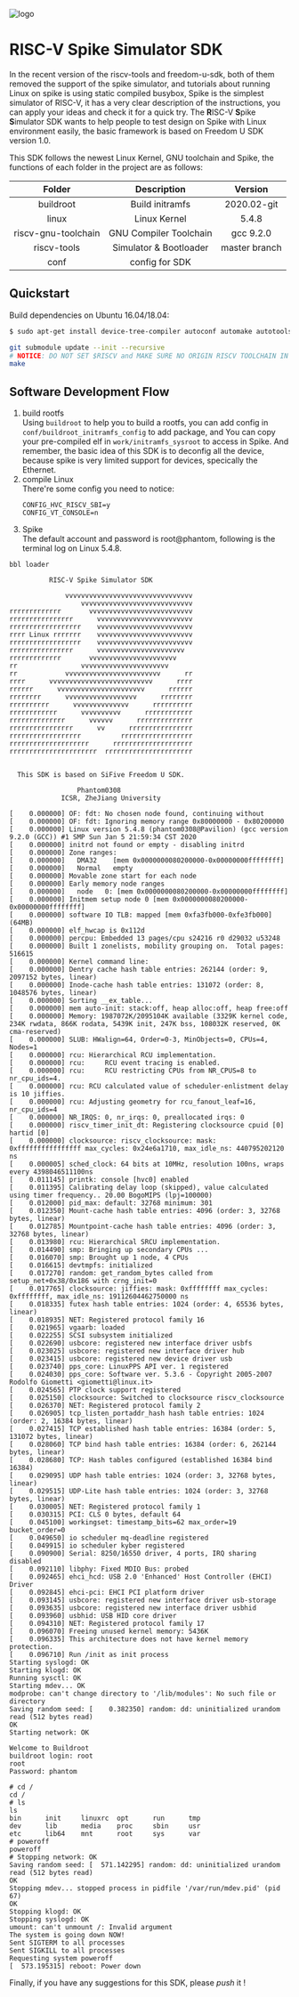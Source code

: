 ![logo](./conf/logo.png)

# RISC-V Spike Simulator SDK

In the recent version of the riscv-tools and freedom-u-sdk, both of them removed the support of the spike simulator, and tutorials about running Linux on spike is using static compiled busybox, Spike is the simplest simulator of RISC-V, it has a very clear description of the instructions, you can apply your ideas and check it for a quick try. The **R**ISC-V **S**pike **S**imulator SDK wants to help people to test design on Spike with Linux environment easily, the basic framework is based on Freedom U SDK version 1.0.

This SDK follows the newest Linux Kernel, GNU toolchain and Spike, the functions of each folder in the project are as follows:

|       Folder        |      Description       |    Version    |
| :-----------------: | :--------------------: | :-----------: |
|      buildroot      |    Build initramfs     |  2020.02-git  |
|        linux        |      Linux Kernel      |     5.4.8     |
| riscv-gnu-toolchain | GNU Compiler Toolchain |   gcc 9.2.0   |
|     riscv-tools     | Simulator & Bootloader | master branch |
|        conf         |     config for SDK     |               |

## Quickstart
Build dependencies on Ubuntu 16.04/18.04:
```bash
$ sudo apt-get install device-tree-compiler autoconf automake autotools-dev curl libmpc-dev libmpfr-dev libgmp-dev gawk build-essential bison flex texinfo gperf libtool patchutils bc zlib1g-dev libexpat-dev
```
```bash
git submodule update --init --recursive
# NOTICE: DO NOT SET $RISCV and MAKE SURE NO ORIGIN RISCV TOOLCHAIN IN YOUR $PATH
make
```

## Software Development Flow
1. build rootfs   
Using `buildroot` to help you to build a rootfs, you can add config in `conf/buildroot_initramfs_config` to add package, and You can copy your pre-compiled elf in `work/initramfs_sysroot` to access in Spike.
And remember, the basic idea of this SDK is to deconfig all the device, because spike is very limited support for devices, specically the Ethernet.
2. compile Linux  
There're some config you need to notice:
	```
	CONFIG_HVC_RISCV_SBI=y
	CONFIG_VT_CONSOLE=n
	```
3. Spike  
The default account and password is root@phantom, following is the terminal log on Linux 5.4.8.
```
bbl loader

          RISC-V Spike Simulator SDK
                    
              vvvvvvvvvvvvvvvvvvvvvvvvvvvvvvvv
                  vvvvvvvvvvvvvvvvvvvvvvvvvvvv
rrrrrrrrrrrrr       vvvvvvvvvvvvvvvvvvvvvvvvvv
rrrrrrrrrrrrrrrr      vvvvvvvvvvvvvvvvvvvvvvvv
rrrrrrrrrrrrrrrrrr    vvvvvvvvvvvvvvvvvvvvvvvv
rrrr Linux rrrrrrr    vvvvvvvvvvvvvvvvvvvvvvvv
rrrrrrrrrrrrrrrrrr    vvvvvvvvvvvvvvvvvvvvvvvv
rrrrrrrrrrrrrrrr      vvvvvvvvvvvvvvvvvvvvvv  
rrrrrrrrrrrrr       vvvvvvvvvvvvvvvvvvvvvv    
rr                vvvvvvvvvvvvvvvvvvvvvv      
rr            vvvvvvvvvvvvvvvvvvvvvvvv      rr
rrrr      vvvvvvvvvvvvvvvvvvvvvvvvvv      rrrr
rrrrrr      vvvvvvvvvvvvvvvvvvvvvv      rrrrrr
rrrrrrrr      vvvvvvvvvvvvvvvvvv      rrrrrrrr
rrrrrrrrrr      vvvvvvvvvvvvvv      rrrrrrrrrr
rrrrrrrrrrrr      vvvvvvvvvv      rrrrrrrrrrrr
rrrrrrrrrrrrrr      vvvvvv      rrrrrrrrrrrrrr
rrrrrrrrrrrrrrrr      vv      rrrrrrrrrrrrrrrr
rrrrrrrrrrrrrrrrrr          rrrrrrrrrrrrrrrrrr
rrrrrrrrrrrrrrrrrrrr      rrrrrrrrrrrrrrrrrrrr
rrrrrrrrrrrrrrrrrrrrrr  rrrrrrrrrrrrrrrrrrrrrr        
                                                         
         
  This SDK is based on SiFive Freedom U SDK.
					
				 Phantom0308
			 ICSR, ZheJiang University

[    0.000000] OF: fdt: No chosen node found, continuing without
[    0.000000] OF: fdt: Ignoring memory range 0x80000000 - 0x80200000
[    0.000000] Linux version 5.4.8 (phantom0308@Pavilion) (gcc version 9.2.0 (GCC)) #1 SMP Sun Jan 5 21:59:34 CST 2020
[    0.000000] initrd not found or empty - disabling initrd
[    0.000000] Zone ranges:
[    0.000000]   DMA32    [mem 0x0000000080200000-0x00000000ffffffff]
[    0.000000]   Normal   empty
[    0.000000] Movable zone start for each node
[    0.000000] Early memory node ranges
[    0.000000]   node   0: [mem 0x0000000080200000-0x00000000ffffffff]
[    0.000000] Initmem setup node 0 [mem 0x0000000080200000-0x00000000ffffffff]
[    0.000000] software IO TLB: mapped [mem 0xfa3fb000-0xfe3fb000] (64MB)
[    0.000000] elf_hwcap is 0x112d
[    0.000000] percpu: Embedded 13 pages/cpu s24216 r0 d29032 u53248
[    0.000000] Built 1 zonelists, mobility grouping on.  Total pages: 516615
[    0.000000] Kernel command line: 
[    0.000000] Dentry cache hash table entries: 262144 (order: 9, 2097152 bytes, linear)
[    0.000000] Inode-cache hash table entries: 131072 (order: 8, 1048576 bytes, linear)
[    0.000000] Sorting __ex_table...
[    0.000000] mem auto-init: stack:off, heap alloc:off, heap free:off
[    0.000000] Memory: 1987072K/2095104K available (3329K kernel code, 234K rwdata, 866K rodata, 5439K init, 247K bss, 108032K reserved, 0K cma-reserved)
[    0.000000] SLUB: HWalign=64, Order=0-3, MinObjects=0, CPUs=4, Nodes=1
[    0.000000] rcu: Hierarchical RCU implementation.
[    0.000000] rcu: 	RCU event tracing is enabled.
[    0.000000] rcu: 	RCU restricting CPUs from NR_CPUS=8 to nr_cpu_ids=4.
[    0.000000] rcu: RCU calculated value of scheduler-enlistment delay is 10 jiffies.
[    0.000000] rcu: Adjusting geometry for rcu_fanout_leaf=16, nr_cpu_ids=4
[    0.000000] NR_IRQS: 0, nr_irqs: 0, preallocated irqs: 0
[    0.000000] riscv_timer_init_dt: Registering clocksource cpuid [0] hartid [0]
[    0.000000] clocksource: riscv_clocksource: mask: 0xffffffffffffffff max_cycles: 0x24e6a1710, max_idle_ns: 440795202120 ns
[    0.000005] sched_clock: 64 bits at 10MHz, resolution 100ns, wraps every 4398046511100ns
[    0.011145] printk: console [hvc0] enabled
[    0.011395] Calibrating delay loop (skipped), value calculated using timer frequency.. 20.00 BogoMIPS (lpj=100000)
[    0.012000] pid_max: default: 32768 minimum: 301
[    0.012350] Mount-cache hash table entries: 4096 (order: 3, 32768 bytes, linear)
[    0.012785] Mountpoint-cache hash table entries: 4096 (order: 3, 32768 bytes, linear)
[    0.013980] rcu: Hierarchical SRCU implementation.
[    0.014490] smp: Bringing up secondary CPUs ...
[    0.016070] smp: Brought up 1 node, 4 CPUs
[    0.016615] devtmpfs: initialized
[    0.017270] random: get_random_bytes called from setup_net+0x38/0x186 with crng_init=0
[    0.017765] clocksource: jiffies: mask: 0xffffffff max_cycles: 0xffffffff, max_idle_ns: 19112604462750000 ns
[    0.018335] futex hash table entries: 1024 (order: 4, 65536 bytes, linear)
[    0.018935] NET: Registered protocol family 16
[    0.021965] vgaarb: loaded
[    0.022255] SCSI subsystem initialized
[    0.022690] usbcore: registered new interface driver usbfs
[    0.023025] usbcore: registered new interface driver hub
[    0.023415] usbcore: registered new device driver usb
[    0.023740] pps_core: LinuxPPS API ver. 1 registered
[    0.024030] pps_core: Software ver. 5.3.6 - Copyright 2005-2007 Rodolfo Giometti <giometti@linux.it>
[    0.024565] PTP clock support registered
[    0.025150] clocksource: Switched to clocksource riscv_clocksource
[    0.026370] NET: Registered protocol family 2
[    0.026905] tcp_listen_portaddr_hash hash table entries: 1024 (order: 2, 16384 bytes, linear)
[    0.027415] TCP established hash table entries: 16384 (order: 5, 131072 bytes, linear)
[    0.028060] TCP bind hash table entries: 16384 (order: 6, 262144 bytes, linear)
[    0.028680] TCP: Hash tables configured (established 16384 bind 16384)
[    0.029095] UDP hash table entries: 1024 (order: 3, 32768 bytes, linear)
[    0.029515] UDP-Lite hash table entries: 1024 (order: 3, 32768 bytes, linear)
[    0.030005] NET: Registered protocol family 1
[    0.030315] PCI: CLS 0 bytes, default 64
[    0.045100] workingset: timestamp_bits=62 max_order=19 bucket_order=0
[    0.049650] io scheduler mq-deadline registered
[    0.049915] io scheduler kyber registered
[    0.090900] Serial: 8250/16550 driver, 4 ports, IRQ sharing disabled
[    0.092110] libphy: Fixed MDIO Bus: probed
[    0.092465] ehci_hcd: USB 2.0 'Enhanced' Host Controller (EHCI) Driver
[    0.092845] ehci-pci: EHCI PCI platform driver
[    0.093145] usbcore: registered new interface driver usb-storage
[    0.093635] usbcore: registered new interface driver usbhid
[    0.093960] usbhid: USB HID core driver
[    0.094310] NET: Registered protocol family 17
[    0.096070] Freeing unused kernel memory: 5436K
[    0.096335] This architecture does not have kernel memory protection.
[    0.096710] Run /init as init process
Starting syslogd: OK
Starting klogd: OK
Running sysctl: OK
Starting mdev... OK
modprobe: can't change directory to '/lib/modules': No such file or directory
Saving random seed: [    0.382350] random: dd: uninitialized urandom read (512 bytes read)
OK
Starting network: OK

Welcome to Buildroot
buildroot login: root
root
Password: phantom

# cd /
cd /
# ls
ls
bin      init     linuxrc  opt      run      tmp
dev      lib      media    proc     sbin     usr
etc      lib64    mnt      root     sys      var
# poweroff
poweroff
# Stopping network: OK
Saving random seed: [  571.142295] random: dd: uninitialized urandom read (512 bytes read)
OK
Stopping mdev... stopped process in pidfile '/var/run/mdev.pid' (pid 67)
OK
Stopping klogd: OK
Stopping syslogd: OK
umount: can't unmount /: Invalid argument
The system is going down NOW!
Sent SIGTERM to all processes
Sent SIGKILL to all processes
Requesting system poweroff
[  573.195315] reboot: Power down
```


Finally, if you have any suggestions for this SDK, please *push* it !
